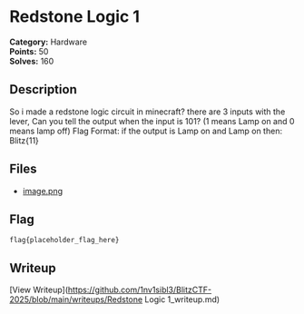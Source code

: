 # Redstone Logic 1

**Category:** Hardware  
**Points:** 50  
**Solves:** 160  

## Description

So i made a redstone logic circuit in minecraft? there are 3 inputs with the lever, Can you tell the output when the input is 101? (1 means Lamp on and 0 means lamp off)
Flag Format: if the output is Lamp on and Lamp on then: Blitz{11}

## Files

- [image.png](https://github.com/1nv1sibl3/BlitzCTF-2025/blob/main/files/cd75e3cc27b045b562eb0d663ae0fe32/image.png)

## Flag

```
flag{placeholder_flag_here}
```

## Writeup

[View Writeup](https://github.com/1nv1sibl3/BlitzCTF-2025/blob/main/writeups/Redstone Logic 1_writeup.md)
